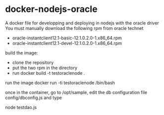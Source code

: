 # docker-nodejs-oracle

A docker file for developping and deploying in nodejs with the oracle driver
You must manually download the following rpm from oracle technet

* oracle-instantclient12.1-basic-12.1.0.2.0-1.x86_64.rpm
* oracle-instantclient12.1-devel-12.1.0.2.0-1.x86_64.rpm

build the image:
* clone the repository
* put the two rpm in the directory
* run
 docker build -t testoraclenode .

 run the image
docker run -ti testoraclenode /bin/bash

once in the container, go to /opt/sample, edit the db configuration file config/dbconfig.js and type

node testdao.js
